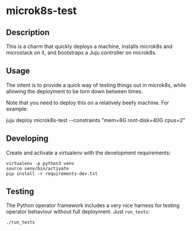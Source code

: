 # microk8s-test

## Description

This is a charm that quickly deploys a machine, installs microk8s and
microstack on it, and bootstraps a Juju controller on microk8s.

## Usage

The intent is to provide a quick way of testing things out in
microk8s, while allowing the deployment to be torn down between times.

Note that you need to deploy this on a relatively beefy machine. For
example:

juju deploy microk8s-test --constraints "mem=8G root-disk=40G cpus=2"


## Developing

Create and activate a virtualenv with the development requirements:

    virtualenv -p python3 venv
    source venv/bin/activate
    pip install -r requirements-dev.txt

## Testing

The Python operator framework includes a very nice harness for testing
operator behaviour without full deployment. Just `run_tests`:

    ./run_tests
